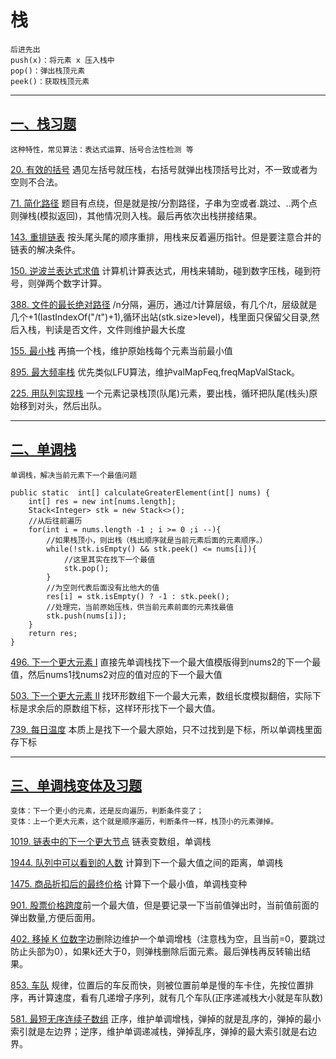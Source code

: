 # 栈
    后进先出
    push(x)：将元素 x 压入栈中
    pop()：弹出栈顶元素
    peek()：获取栈顶元素

--- 
## [一、栈习题](https://labuladong.online/algo/problem-set/stack/)

    这种特性，常见算法：表达式运算、括号合法性检测 等

[20. 有效的括号](https://leetcode.cn/problems/valid-parentheses/description/) 遇见左括号就压栈，右括号就弹出栈顶括号比对，不一致或者为空则不合法。

[71. 简化路径](https://leetcode.cn/problems/simplify-path/description/) 题目有点绕，但是就是按/分割路径，子串为空或者.跳过、..两个点则弹栈(模拟返回)，其他情况则入栈。最后再依次出栈拼接结果。

[143. 重排链表](https://leetcode.cn/problems/reorder-list/description/) 按头尾头尾的顺序重排，用栈来反着遍历指针。但是要注意合并的链表的解决条件。

[150. 逆波兰表达式求值](https://leetcode.cn/problems/evaluate-reverse-polish-notation/description/) 计算机计算表达式，用栈来辅助，碰到数字压栈，碰到符号，则弹两个数字计算。

[388. 文件的最长绝对路径](https://leetcode.cn/problems/longest-absolute-file-path/description/) /n分隔，遍历，通过/t计算层级，有几个/t，层级就是几个+1(lastIndexOf("/t")+1),循环出站(stk.size>level)，栈里面只保留父目录,然后入栈，判读是否文件，文件则维护最大长度

[155. 最小栈](https://leetcode.cn/problems/min-stack/description/) 再搞一个栈，维护原始栈每个元素当前最小值

[895. 最大频率栈](https://leetcode.cn/problems/maximum-frequency-stack/submissions/) 优先类似LFU算法，维护valMapFeq,freqMapValStack。

[225. 用队列实现栈](https://leetcode.cn/problems/implement-stack-using-queues/description/) 一个元素记录栈顶(队尾)元素，要出栈，循环把队尾(栈头)原始移到对头，然后出队。

---

## [二、单调栈](https://labuladong.online/algo/data-structure/monotonic-stack/)
    单调栈，解决当前元素下一个最值问题

    public static  int[] calculateGreaterElement(int[] nums) {
        int[] res = new int[nums.length];
        Stack<Integer> stk = new Stack<>();
        //从后往前遍历
        for(int i = nums.length -1 ; i >= 0 ;i --){
            //如果栈顶小，则出栈（栈出顺序就是当前元素后面的元素顺序。）
            while(!stk.isEmpty() && stk.peek() <= nums[i]){
                //这里其实在找下一个最值
                stk.pop();
            }
            //为空则代表后面没有比他大的值
            res[i] = stk.isEmpty() ? -1 : stk.peek();
            //处理完，当前原始压栈，供当前元素前面的元素找最值
            stk.push(nums[i]);
        }
        return res;
    }

[496. 下一个更大元素 I](https://leetcode.cn/problems/next-greater-element-i/description/) 直接先单调栈找下一个最大值模版得到nums2的下一个最值，然后nums1找nums2对应的值对应的下一个最大值

[503. 下一个更大元素 II](https://leetcode.cn/problems/next-greater-element-ii/description/) 找环形数组下一个最大元素，数组长度模拟翻倍，实际下标是求余后的原数组下标，这样环形找下一个最大值。

[739. 每日温度](https://leetcode.cn/problems/daily-temperatures/description/) 本质上是找下一个最大原始，只不过找到是下标，所以单调栈里面存下标

---
## [三、单调栈变体及习题](https://labuladong.online/algo/problem-set/monotonic-stack/)

    变体：下一个更小的元素，还是反向遍历，判断条件变了；
    变体：上一个更大元素，这个就是顺序遍历，判断条件一样，栈顶小的元素弹掉。

[1019. 链表中的下一个更大节点](https://leetcode.cn/problems/next-greater-node-in-linked-list/description/) 链表变数组，单调栈

[1944. 队列中可以看到的人数](https://leetcode.cn/problems/number-of-visible-people-in-a-queue/description/) 计算到下一个最大值之间的距离，单调栈

[1475. 商品折扣后的最终价格](https://leetcode.cn/problems/final-prices-with-a-special-discount-in-a-shop/description/) 计算下一个最小值，单调栈变种

[901. 股票价格跨度](https://leetcode.cn/problems/online-stock-span/description/)前一个最大值，但是要记录一下当前值弹出时，当前值前面的弹出数量,方便后面用。

[402. 移掉 K 位数字](https://leetcode.cn/problems/remove-k-digits/description/)边删除边维护一个单调增栈（注意栈为空，且当前=0，要跳过防止头部为0），如果k还大于0，则弹栈删除后面元素。最后弹栈再反转输出结果。

[853. 车队](https://leetcode.cn/problems/car-fleet/description/) 规律，位置后的车反而快，则被位置前单是慢的车卡住，先按位置排序，再计算速度，看有几递增子序列，就有几个车队(正序递减栈大小就是车队数)

[581. 最短无序连续子数组](https://leetcode.cn/problems/shortest-unsorted-continuous-subarray/description/) 正序，维护单调增栈，弹掉的就是乱序的，弹掉的最小索引就是左边界；逆序，维护单调递减栈，弹掉乱序，弹掉的最大索引就是右边界。